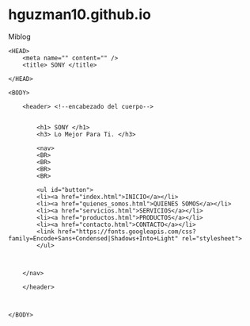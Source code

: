 # hguzman10.github.io
Miblog
<!DOCTYPE HTML>

<HTML>

	<HEAD>
		<meta name="" content="" />
		<title> SONY </title>
		
	</HEAD>
	
	<BODY>
	
		<header> <!--encabezado del cuerpo-->
		
		    
			<h1> SONY </h1>
			<h3> Lo Mejor Para Ti. </h3> 
			
			<nav> 
			<BR>
			<BR>
			<BR>
			<BR>
			
			<ul id="button">
			<li><a href="index.html">INICIO</a></li>
			<li><a href="quienes_somos.html">QUIENES SOMOS</a></li>
			<li><a href="servicios.html">SERVICIOS</a></li>
			<li><a href="productos.html">PRODUCTOS</a></li>
			<li><a href="contacto.html">CONTACTO</a></li>
			<link href="https://fonts.googleapis.com/css?family=Encode+Sans+Condensed|Shadows+Into+Light" rel="stylesheet">
			</ul>
			
				
			
		</nav>
			
		</header>	
		
		
		
	</BODY>
	
</HTML>